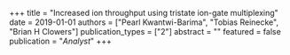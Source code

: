 +++
title = "Increased ion throughput using tristate ion-gate multiplexing"
date = 2019-01-01
authors = ["Pearl Kwantwi-Barima", "Tobias Reinecke", "Brian H Clowers"]
publication_types = ["2"]
abstract = ""
featured = false
publication = "*Analyst*"
+++

